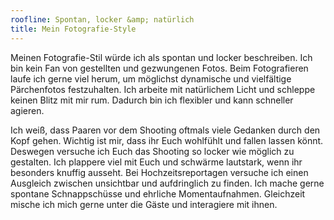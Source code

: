 ```yaml
---
roofline: Spontan, locker &amp; natürlich
title: Mein Fotografie-Style
---
```


Meinen Fotografie-Stil würde ich als spontan und locker beschreiben.
Ich bin kein Fan von gestellten und gezwungenen Fotos. Beim
Fotografieren laufe ich gerne viel herum, um möglichst dynamische
und vielfältige Pärchenfotos festzuhalten. Ich arbeite mit
natürlichem Licht und schleppe keinen Blitz mit mir rum. Dadurch bin
ich flexibler und kann schneller agieren.

Ich weiß, dass Paaren vor dem Shooting oftmals viele Gedanken durch
den Kopf gehen. Wichtig ist mir, dass ihr Euch wohlfühlt und fallen
lassen könnt. Deswegen versuche ich Euch das Shooting so locker wie
möglich zu gestalten. Ich plappere viel mit Euch und schwärme
lautstark, wenn ihr besonders knuffig ausseht. Bei
Hochzeitsreportagen versuche ich einen Ausgleich zwischen unsichtbar
und aufdringlich zu finden. Ich mache gerne spontane Schnappschüsse
und ehrliche Momentaufnahmen. Gleichzeit mische ich mich gerne unter
die Gäste und interagiere mit ihnen.
